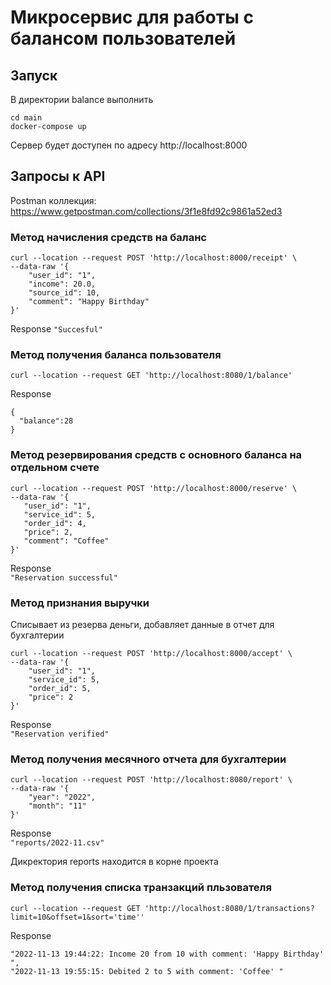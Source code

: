 # Микросервис для работы с балансом пользователей

## Запуск
В директории balance выполнить</br>

`cd main`</br>
`docker-compose up`</br>

Сервер будет доступен по адресу http://localhost:8000
## Запросы к API
Postman коллекция: https://www.getpostman.com/collections/3f1e8fd92c9861a52ed3
### Метод начисления средств на баланс
```
curl --location --request POST 'http://localhost:8000/receipt' \
--data-raw '{
    "user_id": "1",
    "income": 20.0,
    "source_id": 10,
    "comment": "Happy Birthday"
}'
```
Response
`"Succesful"`
### Метод получения баланса пользователя
`curl --location --request GET 'http://localhost:8080/1/balance'`</br>

Response </br>
```
{
  "balance":28
}
 ```
 ### Метод резервирования средств с основного баланса на отдельном счете
 
 ```
 curl --location --request POST 'http://localhost:8000/reserve' \
--data-raw '{
    "user_id": "1",
    "service_id": 5,
    "order_id": 4,
    "price": 2,
    "comment": "Coffee"
}'
```

Response</br>
`"Reservation successful"`
###  Метод признания выручки
Cписывает из резерва деньги, добавляет данные в отчет для бухгалтерии</br>
```
curl --location --request POST 'http://localhost:8000/accept' \
--data-raw '{
    "user_id": "1",
    "service_id": 5,
    "order_id": 5,
    "price": 2
}'
```

Response</br>
`"Reservation verified"`
### Метод получения месячного отчета для бухгалтерии
```
curl --location --request POST 'http://localhost:8080/report' \
--data-raw '{
    "year": "2022",
    "month": "11"
}'
```

Response</br>
`"reports/2022-11.csv"`</br>

Дикректория reports находится в корне проекта
### Метод получения списка транзакций пльзователя
`curl --location --request GET 'http://localhost:8080/1/transactions?limit=10&offset=1&sort='time''`</br>

Response
```
"2022-11-13 19:44:22: Income 20 from 10 with comment: 'Happy Birthday' ",
"2022-11-13 19:55:15: Debited 2 to 5 with comment: 'Coffee' "
```
